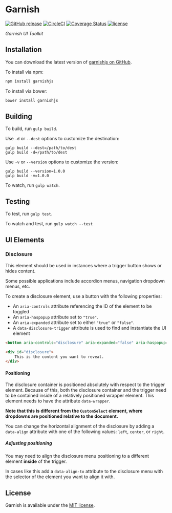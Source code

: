 # Garnish

[![GitHub release](https://img.shields.io/github/release/pixelandtonic/garnishjs.svg?maxAge=3600)](https://github.com/pixelandtonic/garnishjs/releases)
[![CircleCI](https://img.shields.io/circleci/project/pixelandtonic/garnishjs.svg?maxAge=3600)](https://circleci.com/gh/pixelandtonic/garnishjs)
[![Coverage Status](https://coveralls.io/repos/github/pixelandtonic/garnishjs/badge.svg)](https://coveralls.io/github/pixelandtonic/garnishjs)
[![license](https://img.shields.io/github/license/pixelandtonic/garnishjs.svg?maxAge=3600)](LICENSE)

*Garnish UI Toolkit*

## Installation

You can download the latest version of [garnishjs on GitHub](https://github.com/pixelandtonic/garnishjs/releases/latest).

To install via npm:

```bash
npm install garnishjs
```

To install via bower:

```bash
bower install garnishjs
```

## Building

To build, run `gulp build`.

Use `-d` or `--dest` options to customize the destination:

	gulp build --dest=/path/to/dest
	gulp build -d=/path/to/dest
	
Use `-v` or `--version` options to customize the version:

	gulp build --version=1.0.0
	gulp build -v=1.0.0

To watch, run `gulp watch`.

## Testing

To test, run `gulp test`.

To watch and test, run `gulp watch --test`

## UI Elements
### Disclosure
This element should be used in instances where a trigger button shows or hides content. 

Some possible applications include accordion menus, navigation dropdown menus, etc.

To create a disclosure element, use a button with the following properties:
 - An `aria-controls` attribute referencing the ID of the element to be toggled
 - An `aria-haspopup` attribute set to `"true"`.
 - An `aria-expanded` attribute set to either `"true"` or `"false"`.
 - A `data-disclosure-trigger` attribute is used to find and instantiate the UI element


```html
<button aria-controls="disclosure" aria-expanded="false" aria-haspopup="true" data-disclosure-trigger>Open Menu</button>

<div id="disclosure">
	This is the content you want to reveal.
</div>
```
#### Positioning
The disclosure container is positioned absolutely with respect to the trigger element. Because of this, both the disclosure container and the trigger need to be contained inside of a relatively positioned wrapper element.
This element needs to have the attribute `data-wrapper`.

**Note that this is different from the `CustomSelect` element, where dropdowns are positioned relative to the document.**

You can change the horizontal alignment of the disclosure by adding a `data-align` attribute with one of the following values: `left`, `center`, or `right`.

##### Adjusting positioning
You may need to align the disclosure menu positioning to a different element **inside** of the trigger.

In cases like this add a `data-align-to` attribute to the disclosure menu with the selector of the element you want to align it with.
## License

Garnish is available under the [MIT license](LICENSE).
